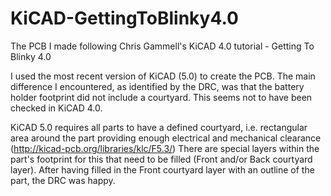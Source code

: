 # KiCAD-GettingToBlinky4.0
The PCB I made following Chris Gammell's KiCAD 4.0 tutorial - Getting To Blinky 4.0

I used the most recent version of KiCAD (5.0) to create the PCB. The main difference I encountered, as identified by the DRC, was that the battery holder footprint did not include a courtyard. This seems not to have been checked in KiCAD 4.0.

KiCAD 5.0 requires all parts to have a defined courtyard, i.e. rectangular area around the part providing enough electrical and mechanical clearance (http://kicad-pcb.org/libraries/klc/F5.3/)
There are special layers within the part's footprint for this that need to be filled (Front and/or Back courtyard layer). After having filled in the Front courtyard layer with an outline of the part, the DRC was happy.
